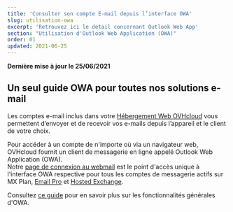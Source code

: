```yaml
---
title: 'Consulter son compte E-mail depuis l’interface OWA'
slug: utilisation-owa
excerpt: 'Retrouvez ici le detail concernant Outlook Web App'
section: "Utilisation d'Outlook Web Application (OWA)"
order: 01
updated: 2021-06-25
---
```


**Dernière mise à jour le 25/06/2021**

## Un seul guide OWA pour toutes nos solutions e-mail

Les comptes e-mail inclus dans votre [Hébergement Web OVHcloud](https://www.ovhcloud.com/fr/web-hosting/) vous permettent d’envoyer et de recevoir vos e-mails depuis l’appareil et le client de votre choix. 

Pour accéder à un compte de n'importe où via un navigateur web, OVHcloud fournit un client de messagerie en ligne appelé Outlook Web Application (OWA).
<br>Notre [page de connexion au webmail](https://www.ovh.com/fr/mail/) est le point d'accès unique à l'interface OWA respective pour tous les comptes de messagerie actifs sur MX Plan, [Email Pro](https://www.ovhcloud.com/fr/emails/email-pro/) et [Hosted Exchange](https://www.ovhcloud.com/fr/emails/hosted-exchange/).

Consultez [ce guide](/pages/web/emails/email_owa/) pour en savoir plus sur les fonctionnalités générales d'OWA.

